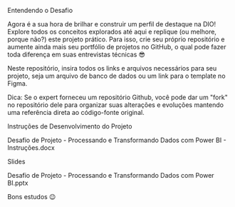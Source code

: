 Entendendo o Desafio
 
Agora é a sua hora de brilhar e construir um perfil de destaque na DIO! Explore todos os conceitos explorados até aqui e replique (ou melhore, porque não?) este projeto prático. Para isso, crie seu próprio repositório e aumente ainda mais seu portfólio de projetos no GitHub, o qual pode fazer toda diferença em suas entrevistas técnicas 😎
 
Neste repositório, insira todos os links e arquivos necessários para seu projeto, seja um arquivo de banco de dados ou um link para o template no Figma.
 
Dica: Se o expert forneceu um repositório Github, você pode dar um "fork" no repositório dele para organizar suas alterações e evoluções mantendo uma referência direta ao código-fonte original.
 
 
Instruções de Desenvolvimento do Projeto
 

Desafio de Projeto - Processando e Transformando Dados com Power BI - Instruções.docx

 

Slides
 
Desafio de Projeto - Processando e Transformando Dados com Power BI.pptx
 
 
 
Bons estudos 😉
